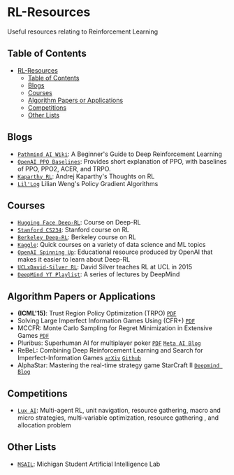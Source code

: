 # RL-Resources
Useful resources relating to Reinforcement Learning

## Table of Contents
- [RL-Resources](#rl-resources)
  - [Table of Contents](#table-of-contents)
  - [Blogs](#blogs)
  - [Courses](#courses)
  - [Algorithm Papers or Applications](#algorithm-papers-or-applications)
  - [Competitions](#competitions)
  - [Other Lists](#other-lists)

## Blogs
- [`Pathmind AI Wiki`](https://wiki.pathmind.com/deep-reinforcement-learning): A Beginner's Guide to Deep Reinforcement Learning
- [`OpenAI PPO Baselines`](https://openai.com/blog/openai-baselines-ppo/): Provides short explanation of PPO, with baselines of PPO, PPO2, ACER, and TRPO.
- [`Kaparthy RL`](https://karpathy.github.io/2016/05/31/rl/): Andrej Kaparthy's Thoughts on RL
- [`Lil'Log`](https://lilianweng.github.io/posts/2018-04-08-policy-gradient/) Lilian Weng's Policy Gradient Algorithms

## Courses
- [`Hugging Face Deep-RL`](https://huggingface.co/deep-rl-course/unit0/introduction): Course on Deep-RL
- [`Stanford CS234`](https://web.stanford.edu/class/cs234/modules.html): Stanford course on RL
- [`Berkeley Deep-RL`](https://rail.eecs.berkeley.edu/deeprlcourse/): Berkeley course on RL
- [`Kaggle`](https://www.kaggle.com/learn): Quick courses on a variety of data science and ML topics
- [`OpenAI Spinning Up`](https://spinningup.openai.com/en/latest/user/introduction.html): Educational resource produced by OpenAI that makes it easier to learn about Deep-RL
- [`UCLxDavid-Silver RL`](https://www.davidsilver.uk/teaching/): David Silver teaches RL at UCL in 2015
- [`DeepMind YT Playlist`](https://www.youtube.com/@DeepMind/playlists?view=50&sort=dd&shelf_id=10): A series of lectures by DeepMind

## Algorithm Papers or Applications
- **(ICML'15)**: Trust Region Policy Optimization (TRPO) [`PDF`](https://arxiv.org/abs/1502.05477)
- Solving Large Imperfect Information Games Using (CFR+) [`PDF`](https://arxiv.org/abs/1407.5042)
- MCCFR: Monte Carlo Sampling for Regret Minimization in Extensive Games [`PDF`](https://papers.nips.cc/paper/2009/file/00411460f7c92d2124a67ea0f4cb5f85-Paper.pdf)
- Pluribus: Superhuman AI for multiplayer poker [`PDF`](https://www.cs.cmu.edu/~noamb/papers/19-Science-Superhuman.pdf) [`Meta AI Blog`](https://ai.facebook.com/blog/pluribus-first-ai-to-beat-pros-in-6-player-poker/)
- ReBeL: Combining Deep Reinforcement Learning and Search for Imperfect-Information Games [`arXiv`](https://arxiv.org/pdf/2007.13544) [`Github`](https://github.com/facebookresearch/rebel)
- AlphaStar: Mastering the real-time strategy game StarCraft II [`Deepmind Blog`](https://www.deepmind.com/blog/alphastar-mastering-the-real-time-strategy-game-starcraft-ii)

## Competitions
- [`Lux AI`](https://www.lux-ai.org/): Multi-agent RL, unit navigation, resource gathering, macro and micro strategies, multi-variable optimization, resource gathering , and allocation problem

## Other Lists
 - [`MSAIL`](https://msail.github.io/resources/): Michigan Student Artificial Intelligence Lab 
